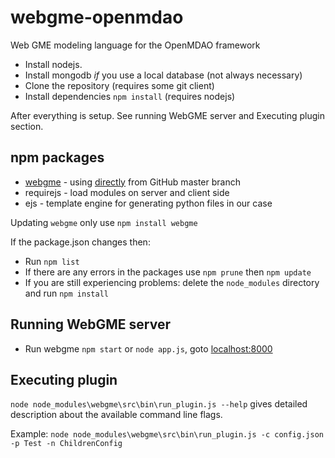 webgme-openmdao
===============

Web GME modeling language for the OpenMDAO framework


* Install nodejs.
* Install mongodb _if_ you use a local database (not always necessary)
* Clone the repository (requires some git client)
* Install dependencies `npm install` (requires nodejs)

After everything is setup. See running WebGME server and Executing plugin section.

## npm packages

* [webgme](http://webgme.org) - using [directly](https://github.com/webgme/webgme) from GitHub master branch
* requirejs - load modules on server and client side
* ejs - template engine for generating python files in our case

Updating `webgme` only use `npm install webgme`

If the package.json changes then:

* Run `npm list`
* If there are any errors in the packages use `npm prune` then `npm update`
* If you are still experiencing problems: delete the `node_modules` directory and run `npm install`

## Running WebGME server

* Run webgme `npm start` or `node app.js`, goto [localhost:8000](http://localhost:8000)

## Executing plugin

`node node_modules\webgme\src\bin\run_plugin.js --help` gives detailed description about the available command line flags.

Example: `node node_modules\webgme\src\bin\run_plugin.js -c config.json -p Test -n ChildrenConfig`

